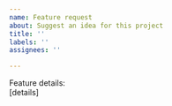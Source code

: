 ```yaml
---
name: Feature request
about: Suggest an idea for this project
title: ''
labels: ''
assignees: ''

---
```


Feature details:  
[details]
